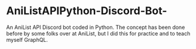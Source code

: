 # AniListAPIPython-Discord-Bot-
An AniList API Discord bot coded in Python.  The concept has been done before by some folks over at AniList, but I did this for practice and to teach myself GraphQL.

